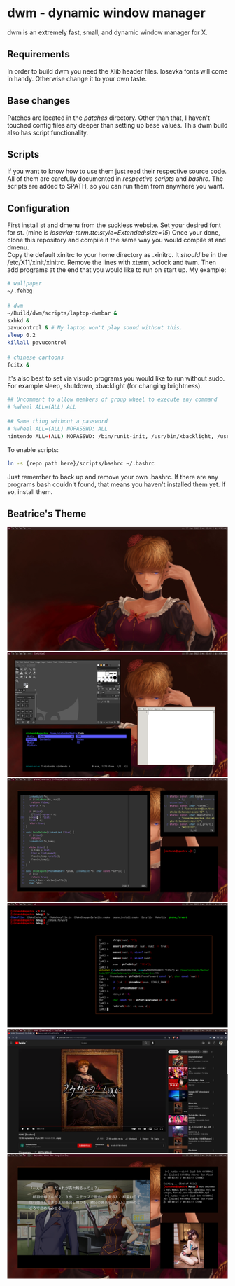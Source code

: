 dwm - dynamic window manager
============================
dwm is an extremely fast, small, and dynamic window manager for X.


Requirements
------------
In order to build dwm you need the Xlib header files.
Iosevka fonts will come in handy. Otherwise change it to your own taste.

Base changes
------------
Patches are located in the *patches* directory. Other than that, I haven't
touched config files any deeper than setting up base values. 
This dwm build also has script functionality.

Scripts
-------
If you want to know how to use them just read their respective source code.
All of them are carefully documented in *respective scripts* and *bashrc*.
The scripts are added to $PATH, so you can run them from anywhere you want.

Configuration
-------------
First install st and dmenu from the suckless website. Set your desired font
for st. (mine is *iosevka-term.ttc:style=Extended:size=15*)
Once your done, clone this repository and compile it the same way you would
compile st and dmenu.  
Copy the default xinitrc to your home directory as .xinitrc. It *should*
be in the /etc/X11/xinit/xinitrc. Remove the lines with xterm, xclock and
twm. Then add programs at the end that you would like to run on start up.
My example:
```bash
# wallpaper
~/.fehbg

# dwm
~/Build/dwm/scripts/laptop-dwmbar &
sxhkd &
pavucontrol & # My laptop won't play sound without this.
sleep 0.2
killall pavucontrol

# chinese cartoons
fcitx &
```  
It's also best to set via visudo programs you would like to run without sudo.
For example sleep, shutdown, xbacklight (for changing brightness).
```bash
## Uncomment to allow members of group wheel to execute any command
# %wheel ALL=(ALL) ALL

## Same thing without a password
# %wheel ALL=(ALL) NOPASSWD: ALL
nintendo ALL=(ALL) NOPASSWD: /bin/runit-init, /usr/bin/xbacklight, /usr/bin/zzz
```  
To enable scripts:
```bash
ln -s {repo path here}/scripts/bashrc ~/.bashrc
```
Just remember to back up and remove your own .bashrc. If there are any programs
bash couldn't found, that means you haven't installed them yet. If so, install them.

Beatrice's Theme
----------------
![clean](./preview/clean.png)
![general](./preview/general.png)
![write](./preview/write.png)
![compile](./preview/compile.png)
![browse](./preview/browse.png)
![fun](./preview/fun.png)
